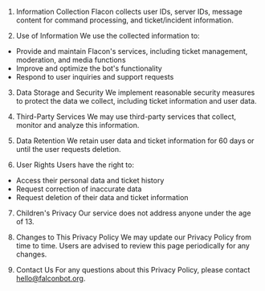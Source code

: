 1. Information Collection
Flacon collects user IDs, server IDs, message content for command processing, and ticket/incident information.

2. Use of Information
We use the collected information to:
- Provide and maintain Flacon's services, including ticket management, moderation, and media functions
- Improve and optimize the bot's functionality
- Respond to user inquiries and support requests

3. Data Storage and Security
We implement reasonable security measures to protect the data we collect, including ticket information and user data.

4. Third-Party Services
We may use third-party services that collect, monitor and analyze this information.

5. Data Retention
We retain user data and ticket information for 60 days or until the user requests deletion.

6. User Rights
Users have the right to:
- Access their personal data and ticket history
- Request correction of inaccurate data
- Request deletion of their data and ticket information

7. Children's Privacy
Our service does not address anyone under the age of 13.

8. Changes to This Privacy Policy
We may update our Privacy Policy from time to time. Users are advised to review this page periodically for any changes.

9. Contact Us
For any questions about this Privacy Policy, please contact hello@falconbot.org.